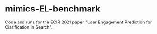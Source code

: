 # mimics-EL-benchmark
Code and runs for the ECIR 2021 paper "User Engagement Prediction for Clarification in Search".

